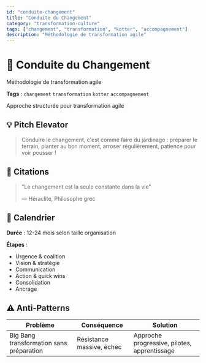 ```yaml
---
id: "conduite-changement"
title: "Conduite du Changement"
category: "transformation-culture"
tags: ["changement", "transformation", "kotter", "accompagnement"]
description: "Méthodologie de transformation agile"
---
```


# 🔄 Conduite du Changement

Méthodologie de transformation agile

**Tags** : `changement` `transformation` `kotter` `accompagnement`

Approche structurée pour transformation agile

## 💡 Pitch Elevator

> Conduire le changement, c'est comme faire du jardinage : préparer le terrain, planter au bon moment, arroser régulièrement, patience pour voir pousser !

## 📖 Citations

> "Le changement est la seule constante dans la vie"
> 
> — Héraclite, Philosophe grec

## 📅 Calendrier

**Durée** : 12-24 mois selon taille organisation

**Étapes** :

- Urgence & coalition
- Vision & stratégie
- Communication
- Action & quick wins
- Consolidation
- Ancrage

## ⚠️ Anti-Patterns

| Problème | Conséquence | Solution |
|----------|-------------|----------|
| Big Bang transformation sans préparation | Résistance massive, échec | Approche progressive, pilotes, apprentissage |
